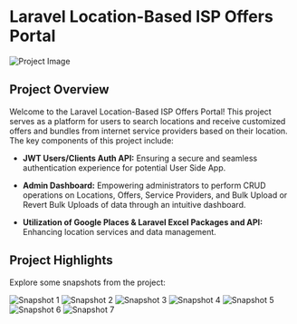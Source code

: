 # Laravel Location-Based ISP Offers Portal

![Project Image](https://projects.arslanstack.com/photos/internet/1.png)

## Project Overview

Welcome to the Laravel Location-Based ISP Offers Portal! This project serves as a platform for users to search locations and receive customized offers and bundles from internet service providers based on their location. The key components of this project include:

- **JWT Users/Clients Auth API:** Ensuring a secure and seamless authentication experience for potential User Side App.

- **Admin Dashboard:** Empowering administrators to perform CRUD operations on Locations, Offers, Service Providers, and Bulk Upload or Revert Bulk Uploads of data through an intuitive dashboard.

- **Utilization of Google Places & Laravel Excel Packages and API:** Enhancing location services and data management.

## Project Highlights

Explore some snapshots from the project:

![Snapshot 1](https://projects.arslanstack.com/photos/internet/2.png)
![Snapshot 2](https://projects.arslanstack.com/photos/internet/3.png)
![Snapshot 3](https://projects.arslanstack.com/photos/internet/4.png)
![Snapshot 4](https://projects.arslanstack.com/photos/internet/5.png)
![Snapshot 5](https://projects.arslanstack.com/photos/internet/6.png)
![Snapshot 6](https://projects.arslanstack.com/photos/internet/7.png)
![Snapshot 7](https://projects.arslanstack.com/photos/internet/8.png)
